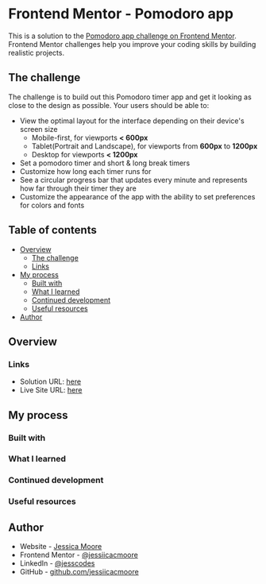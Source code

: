 # Frontend Mentor - Pomodoro app

This is a solution to the [Pomodoro app challenge on Frontend Mentor](https://www.frontendmentor.io/challenges/pomodoro-app-KBFnycJ6G). Frontend Mentor challenges help you improve your coding skills by building realistic projects. 

## The challenge

The challenge is to build out this Pomodoro timer app and get it looking as close to the design as possible.
Your users should be able to:
- View the optimal layout for the interface depending on their device's screen size
  - Mobile-first, for viewports **< 600px**
  - Tablet(Portrait and Landscape), for viewports from **600px** to **1200px**
  - Desktop for viewports **< 1200px**
- Set a pomodoro timer and short & long break timers
- Customize how long each timer runs for
- See a circular progress bar that updates every minute and represents how far through their timer they are
- Customize the appearance of the app with the ability to set preferences for colors and fonts

## Table of contents

- [Overview](#overview)
  - [The challenge](#the-challenge)
  - [Links](#links)
- [My process](#my-process)
  - [Built with](#built-with)
  - [What I learned](#what-i-learned)
  - [Continued development](#continued-development)
  - [Useful resources](#useful-resources)
- [Author](#author)

## Overview

### Links

- Solution URL: [here](https://www.frontendmentor.io/challenges)
- Live Site URL: [here](https://www.frontendmentor.io/challenges)

## My process

### Built with

### What I learned

### Continued development

### Useful resources

## Author

- Website - [Jessica Moore](https://jessthedev.com/)
- Frontend Mentor - [@jessiicacmoore](https://www.frontendmentor.io/profile/jessiicacmoore)
- LinkedIn - [@jesscodes](linkedin.com/in/jesscodes/)
- GitHub - [github.com/jessiicacmoore](https://github.com/jessiicacmoore)
